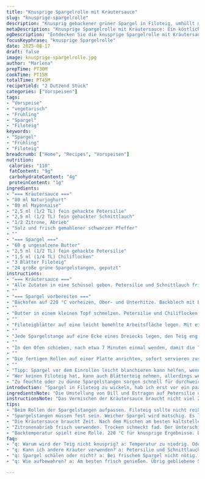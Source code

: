```yaml
---
title: "Knusprige Spargelrolle mit Kräutersauce"
slug: "knusprige-spargelrolle"
description: "Knusprig gebackener grüner Spargel in Filoteig, umhüllt mit würziger Butter und Kräutern, serviert mit einer cremigen Kräutersauce aus Joghurt und Mayonnaise. Etwas Chili bringt die nötige Schärfe, Zitronenzeste eine frische Note. Ideal als Vorspeise, vegetarisch und ohne Nüsse. Die Kräutersauce wird aus Dill und Estragon durch frische Petersilie und Schnittlauch ersetzt, für einen überraschend frischen Geschmack. Backzeit und -temperatur leicht angepasst für optimale Textur. Die Spargelstangen müssen fest und knackig sein, sonst wird das Ergebnis matschig."
metaDescription: "Knusprige Spargelrolle mit Kräutersauce: Ein köstliches Rezept mit frischem Spargel, perfekt als Vorspeise für jeden Anlass."
ogDescription: "Entdecken Sie die knusprige Spargelrolle mit Kräutersauce – ein Genuss, der frische Aromen und knackige Texturen verbindet."
focusKeyphrase: "knusprige Spargelrolle"
date: 2025-08-17
draft: false
image: knusprige-spargelrolle.jpg
author: "Marlena"
prepTime: PT30M
cookTime: PT15M
totalTime: PT45M
recipeYield: "2 Dutzend Stück"
categories: ["Vorspeisen"]
tags:
- "Vorspeise"
- "vegetarisch"
- "Frühling"
- "Spargel"
- "Filoteig"
keywords:
- "Spargel"
- "Frühling"
- "Filoteig"
breadcrumb: ["Home", "Recipes", "Vorspeisen"]
nutrition: 
 calories: "110"
 fatContent: "9g"
 carbohydrateContent: "4g"
 proteinContent: "1g"
ingredients:
- "=== Kräutersauce ==="
- "80 ml Naturjoghurt"
- "80 ml Mayonnaise"
- "2,5 ml (1/2 TL) fein gehackte Petersilie"
- "2,5 ml (1/2 TL) fein gehackter Schnittlauch"
- "1/2 Zitrone, Abrieb"
- "Salz und frisch gemahlener schwarzer Pfeffer"
- ""
- "=== Spargel ==="
- "60 g ungesalzene Butter"
- "2,5 ml (1/2 TL) fein gehackte Petersilie"
- "1,5 ml (1/4 TL) Chiliflocken"
- "3 Blätter Filoteig"
- "24 große grüne Spargelstangen, geputzt"
instructions:
- "=== Kräutersauce ==="
- "Alle Zutaten in eine Schüssel geben. Petersilie und Schnittlauch frisch hacken, das macht den Unterschied. Mit Salz und Pfeffer kräftig abschmecken. Kalt stellen, die Aromen setzen sich noch besser nach einer Weile. Mindestens 20 Minuten vor dem Servieren."
- ""
- "=== Spargel vorbereiten ==="
- "Backofen auf 220 °C vorheizen, Ober- und Unterhitze. Backblech mit Backpapier auslegen. Spargel waschen, Enden abbrechen, nur die knackigen Stangen verwenden. Zu dünner Spargel wird beim Backen schnell zu weich, keine Krümel- oder Faserreste an den Spitzen."
- ""
- "Butter in einem kleinen Topf schmelzen. Petersilie und Chiliflocken dazugeben, ein wenig salzen und pfeffern. Dann Zitronenabrieb einrühren, die frische Säure lässt das Butteraroma nicht platt wirken. Vom Herd nehmen, die Butter soll nur aromatisiert, nicht dunkel oder verbrannt werden."
- ""
- "Filoteigblätter auf eine leicht bemehlte Arbeitsfläche legen. Mit einem Pinsel großzügig mit der Kräuter-Butter bestreichen. Die Blätter in der Länge in 3 breite Streifen schneiden, jeden Streifen dann in etwa 4 Quadrate, diese dann diagonal halbieren. Ergibt 24 Dreiecke. Wenn der Teig reißt, sofort beheben: Luftfeuchtigkeit oder zu trockene Teigblätter eher etwas feucht einstreichen."
- ""
- "Jede Spargelstange auf eine Ecke eines Dreiecks legen, den Teig eng um den Spargel rollen, dabei leicht andrücken aber nicht ziehen, damit der Teig beim Backen knusprig bleibt und nicht aufreißt. Auf das Backblech setzen, mit der restlichen Butter aus dem Topf nochmal alle Rollen vorsichtig bestreichen."
- ""
- "In den Ofen schieben, nach etwa 7 Minuten einmal wenden, damit die Teigrolle von allen Seiten gleichmäßig goldbraun wird. Etwa 13 Minuten insgesammt, bis der Teig knisternd knusprig und tief goldfarben ist. Nicht zu lange, sonst wird der Spargel zu trocken und fad."
- ""
- "Die fertigen Rollen auf einer Platte anrichten, sofort servieren zusammen mit der gut gekühlten Kräutersauce. Die Sauce bringt Frische und sorgt für die Balance zur würzigen, buttrigen Kruste. Perfekt, wenn der Spargel eben noch knackig ist."
- ""
- "Tipp: Spargel vor dem Einrollen leicht blanchieren kann helfen, wenn die Stangen sehr dick sind, ich persönlich mag den knackigen Kontrast lieber direkt roh. Kleiner Trick: Der hohe Fettanteil im Teig hilft, trockenen Spargel zu vermeiden."
- "Wer keinen Filoteig hat, kann auch Blätterteig nehmen, allerdings weicht die Textur etwas ab, wird weniger knusprig, aber schön buttrig."
- "Zu feuchte oder zu dünne Spargelstangen sorgen schnell für durchweichte Teighüllen, dann lieber kurze Backzeit und schnell servieren."
introduction: "Spargel in Filoteig zu wickeln, hab ich erst vor ein paar Jahren ausprobiert. Lerne immer noch, wie man die perfekte Balance aus knackigem Spargel und knusprigem, nicht zu trockenen Teig trifft. Die Kräutersauce ist für mich ein Muss – frische Kräuter, ein wenig Zitronenzeste, keine schweren Saucen. Das Anrühren dauert Minuten, gibt aber den nötigen Kick. Beim Backen höre ich auf das Knistern des Filoteigs, er muss goldgelb werden, nicht dunkler oder zu blass. Frischer Spargel ist hier alles, zu alt und holzig geht gar nicht. Die Zugabe von Chili macht den Unterschied, wachrüttelt den Butterduft im Ofen. Wer schon mal feuchte Filoteighüllen hatte, kennt das Problem: Nicht zu nass arbeiten und den Ofen nicht öffnen wie verrückt. Geduld ist hier wichtig, der Spargel darf nicht schlafen im Teig."
ingredientsNote: "Die Umstellung von Dill und Estragon auf Petersilie und Schnittlauch bringt frische, grüne Noten, die ich bei der Kombination mit Zitrone bevorzuge. Statt dem normalen Joghurt kann griechischer Joghurt genutzt werden für mehr Cremigkeit. Für Menschen ohne Mayonnaise-Ersatz kann auch saure Sahne oder Crème fraîche nehmen, je nach Geschmack. Alle Kräuter sollten frisch sein, getrocknete funktionieren nicht wirklich hier, der Eigengeschmack geht verloren. Butter unbedingt ungesalzen, sonst kann man nicht individuell nachsalzen und es vermeidet zu salzige Filoteighülle. Für den Spargel unbedingt auf feste, frische Stangen achten – weich oder gelbstichig merkt man sofort im Backergebnis. Filoteig ist empfindlich; es hilft, ihn abgedeckt und bei Zimmertemperatur vor dem Verarbeiten zu lagern. Beim Teig schneiden ruhig scharfes Messer oder Pizzaschneider verwenden, sonst reißt er unkontrolliert. Die Zitronenzeste frisch reiben, keine fertige, getrocknete nehmen, sonst schmeckt es fad."
instructionsNote: "Das Vermischen der Kräutersauce braucht nicht viel Zeit, aber der Geschmack reift mit ein wenig Wartezeit im Kühlschrank. Im Backofen ist die Wärmezirkulation am besten in der Mitte, darum die Gitterposition so wählen. Die Butter mit den Kräutern wird nur kurz erhitzt – zu lange macht sie bitter und zu dunkel, das ruiniert eher die zarte Filoteighülle. Das ständige vorsichtige Bestreichen der Filoteigblätter ist Arbeit, aber essenziell für guten Crunch. Spargel darin eingewickelt bleibt von der Hitze umschlossen, behält aber durch die Butter auch Geschmack und Feuchtigkeit. Man darf nicht zu grob wickeln, sonst lösen sich die Rollen beim Backen. Das Wenden nach der Hälfte der Zeit sorgt für gleichmäßige Farbe und Knusprigkeit. Immer mit ruhiger Hand arbeiten, sonst reisst der Teig. Gut geölte Hände helfen, den Spargel zu rollen, ohne dass der Teig klebt oder bricht. Für ungeduldige: Kürzere Backdauer, dann wird der Teig weicher, aber Spargel bleibt knackig – alles eine Frage von Geschmack und Timing."
tips:
- "Beim Rollen der Spargelstangen aufpassen. Filoteig sollte nicht reißen. Die optimale Feuchtigkeit ist entscheidend. Zu trockene Blätter brechen."
- "Spargelstangen müssen fest sein. Weicher Spargel wird matschig. Es lohnt sich, frische Stangen zu wählen. Abgelagerter Spargel wird weniger gut."
- "Die Kräutersauce braucht Zeit. Nach dem Mischen am besten kaltstellen. Aromen entwickeln sich besser. Mindestens 20 Minuten warten."
- "Zitronenabrieb frisch verwenden. Trocken schmeckt fad. Der Unterschied ist merklich, die frische Säure hebt den Geschmack."
- "Backtemperatur spielt eine Rolle. 220 °C für knusprige Ergebnisse. Dabei die Rollen in der Mitte des Ofens platzieren."
faq:
- "q: Warum wird der Teig nicht knusprig? a: Temperatur zu niedrig. Oder zu viel Feuchtigkeit. Filoteig muss gut beschichtet sein."
- "q: Kann ich andere Kräuter verwenden? a: Petersilie und Schnittlauch sind ideal. Dill und Estragon machen das Aroma anders. Experimentieren erlaubt."
- "q: Spargel schälen oder nicht? a: Bei frischem Spargel nicht nötig. Bei dickeren Stangen eventuell. Wichtig ist die Frische, alles andere ist Geschmackssache."
- "q: Wie aufbewahren? a: Am besten frisch genießen. Übrig gebliebene Spargelrollen im Kühlschrank max. zwei Tage. Nachwärmen im Ofen, nicht in der Mikrowelle."

---
```

